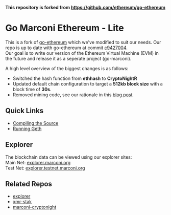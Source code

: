 **This repository is forked from https://github.com/ethereum/go-ethereum**
# Go Marconi Ethereum - Lite
This is a fork of [go-ethereum](https://github.com/ethereum/go-ethereum) which we've modified to suit our needs.
Our repo is up to date with go-ethereum at commit [c9427004](https://github.com/ethereum/go-ethereum/commits/c9427004).  
Our goal is to write our version of the Ethereum Virtual Machine (EVM) in the future and release it as a seperate project (go-marconi). 

A high level overview of the biggest changes is as follows:
* Switched the hash function from **ethhash** to **CryptoNightR**
* Updated default chain configuration to target a **512kb block size** with a block time of **30s**.
* Removed mining code, see our rationale in this [blog post](https://medium.com/marconiprotocol/how-were-bootstrapping-marconi-50fb2edaad6e) 


## Quick Links
- [Compiling the Source](/README_geth.md#building-the-source)
- [Running Geth](/README_geth.md#running-geth)

## Explorer
The blockchain data can be viewed using our explorer sites:  
Main Net: [explorer.marconi.org](https://explorer.marconi.org)  
Test Net: [explorer.testnet.marconi.org](https://explorer.testnet.marconi.org/)  

## Related Repos
- [explorer](https://git.marconi.org/marconiprotocol/explorer)
- [xmr-stak](https://git.marconi.org/marconiprotocol/xmr-stak)
- [marconi-cryptonight](https://git.marconi.org/marconiprotocol/marconi-cryptonight)


